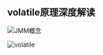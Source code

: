 ## volatile原理深度解读

![JMM概念](https://outter.oss-cn-shanghai.aliyuncs.com/JMM.png)

![volatile](https://outter.oss-cn-shanghai.aliyuncs.com/volatile.png)
    